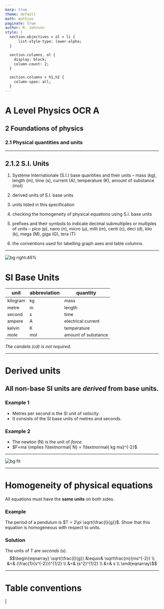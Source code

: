 ```yaml
---
marp: true
theme: default
math: mathjax
paginate: true
author: R. Johnson
style: |
  section.objectives > ol > li {
      list-style-type: lower-alpha;
  }

  section.columns, ol {
    display: block;
    column-count: 2;
  }

  section.columns > h1,h2 {
    column-span: all;
  }
---
```


# A Level Physics OCR A
## 2 Foundations of physics
### 2.1 Physical quantities and units

---

<!-- _class: columns -->
<!-- _class: objectives -->

## **2.1.2** S.I. Units

1. Système Internationale (S.I.) base quantities and their units – mass (kg), length (m), time (s), current (A), temperature (K), amount of substance (mol)

2. derived units of S.I. base units

3. units listed in this specification

4. checking the homogeneity of physical equations using S.I. base units

5. prefixes and their symbols to indicate decimal submultiples or multiples of units – pico (p), nano (n), micro (μ), milli (m), centi (c), deci (d), kilo (k), mega (M), giga (G), tera (T)

6. the conventions used for labelling graph axes and table columns.

---

<style scoped>
  td {
    font-size: 0.9em;
  }
</style>
![bg right:46%](https://beta.scienceinschool.org/wp-content/uploads/2018/11/issue45_SI_units.png)

# SI Base Units

| unit | abbreviation | quantity |
|------|--------------|----------|
| kilogram | kg | mass |
| metre | m | length |
| second | s | time |
| ampere | A | electrical current |
| kelvin | K | temperature |
| mole | mol | amount of substance |

_The candela (cd) is not required._

---

# Derived units

## All non-base SI units are _derived_ from base units.

### **Example 1**

* Metres per second is the SI unit of _velocity_.
* It consists of the SI base units of metres and seconds.

### **Example 2**
* The newton (N) is the unit of _force_.
* $F=ma \implies 1\textnormal{ N} = 1\textnormal{ kg ms}^{-2}$

---

![bg fit](http://sciencepedagogics.pbworks.com/f/1311886367/PREFIXES.PNG)

---

<!-- _class: columns -->

# Homogeneity of physical equations
All equations must have the **same units** on both sides.
### **Example**
The period of a pendulum is $T = 2\pi \sqrt{\frac{l}{g}}$. Show that this equation is homogeneous with respect to units.
<br>

### **Solution**
The units of T are *seconds* (s).
$$\begin{eqnarray} 
\sqrt{\frac{l}{g}} &\equiv& \sqrt\frac{m}{ms^{-2}} \\
&=& (\frac{1}{s^{-2}})^{1/2} \\
&=& (s^2)^{1/2} \\
&=& s \\
\end{eqnarray}$$

---

<!-- _class: columns -->

# Table conventions

| 